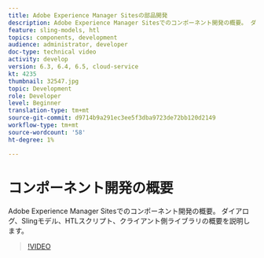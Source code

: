 ```yaml
---
title: Adobe Experience Manager Sitesの部品開発
description: Adobe Experience Manager Sitesでのコンポーネント開発の概要。 ダイアログ、Slingモデル、HTLスクリプト、クライアント側ライブラリの概要を説明します。
feature: sling-models, htl
topics: components, development
audience: administrator, developer
doc-type: technical video
activity: develop
version: 6.3, 6.4, 6.5, cloud-service
kt: 4235
thumbnail: 32547.jpg
topic: Development
role: Developer
level: Beginner
translation-type: tm+mt
source-git-commit: d9714b9a291ec3ee5f3dba9723de72bb120d2149
workflow-type: tm+mt
source-wordcount: '58'
ht-degree: 1%

---
```



# コンポーネント開発の概要

Adobe Experience Manager Sitesでのコンポーネント開発の概要。 ダイアログ、Slingモデル、HTLスクリプト、クライアント側ライブラリの概要を説明します。

>[!VIDEO](https://video.tv.adobe.com/v/32547/?quality=12&learn=on)